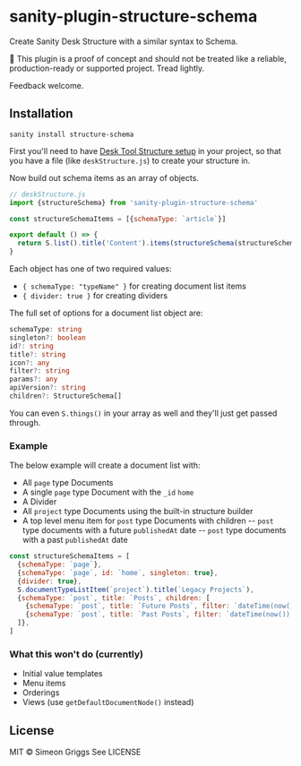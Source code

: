 # sanity-plugin-structure-schema

Create Sanity Desk Structure with a similar syntax to Schema.

🚨 This plugin is a proof of concept and should not be treated like a reliable, production-ready or supported project. Tread lightly.

Feedback welcome.

## Installation

```
sanity install structure-schema
```

First you'll need to have [Desk Tool Structure setup](https://www.sanity.io/docs/set-up-structure-builder-to-override-the-default-list-view) in your project, so that you have a file (like `deskStructure.js`) to create your structure in.

Now build out schema items as an array of objects.

```js
// deskStructure.js
import {structureSchema} from 'sanity-plugin-structure-schema'

const structureSchemaItems = [{schemaType: `article`}]

export default () => {
  return S.list().title('Content').items(structureSchema(structureSchemaItems))
}
```

Each object has one of two required values:

- `{ schemaType: "typeName" }` for creating document list items
- `{ divider: true }` for creating dividers

The full set of options for a document list object are:

```ts
schemaType: string
singleton?: boolean
id?: string
title?: string
icon?: any
filter?: string
params?: any
apiVersion?: string
children?: StructureSchema[]
```

You can even `S.things()` in your array as well and they'll just get passed through.

### Example

The below example will create a document list with:

- All `page` type Documents
- A single `page` type Document with the `_id` `home`
- A Divider
- All `project` type Documents using the built-in structure builder
- A top level menu item for `post` type Documents with children
  -- `post` type documents with a future `publishedAt` date
  -- `post` type documents with a past `publishedAt` date

```js
const structureSchemaItems = [
  {schemaType: `page`},
  {schemaType: `page`, id: `home`, singleton: true},
  {divider: true},
  S.documentTypeListItem(`project`).title(`Legacy Projects`),
  {schemaType: `post`, title: `Posts`, children: [
    {schemaType: `post`, title: `Future Posts`, filter: `dateTime(now()) < dateTime(publishedAt)`}
    {schemaType: `post`, title: `Past Posts`, filter: `dateTime(now()) > dateTime(publishedAt)`}
  ]},
]
```

### What this won't do (currently)

- Initial value templates
- Menu items
- Orderings
- Views (use `getDefaultDocumentNode()` instead)

## License

MIT © Simeon Griggs
See LICENSE
